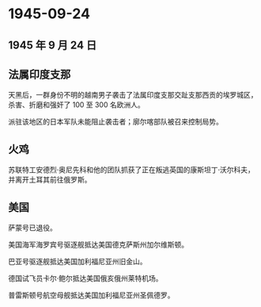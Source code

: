 # 1945-09-24

## 1945 年 9 月 24 日

## 法属印度支那

天黑后，一群身份不明的越南男子袭击了法属印度支那交趾支那西贡的埃罗城区，杀害、折磨和强奸了
100 至 300 名欧洲人。

派驻该地区的日本军队未能阻止袭击者；廓尔喀部队被召来控制局势。

## 火鸡

苏联特工安德烈·奥尼先科和他的团队抓获了正在叛逃英国的康斯坦丁·沃尔科夫，并离开土耳其前往俄罗斯。

## 美国

萨蒙号已退役。

美国海军海罗宾号驱逐舰抵达美国德克萨斯州加尔维斯顿。

巴亚号驱逐舰抵达美国加利福尼亚州旧金山。

德国试飞员卡尔·鲍尔抵达美国俄亥俄州莱特机场。

普雷斯顿号航空母舰抵达美国加利福尼亚州圣佩德罗。

